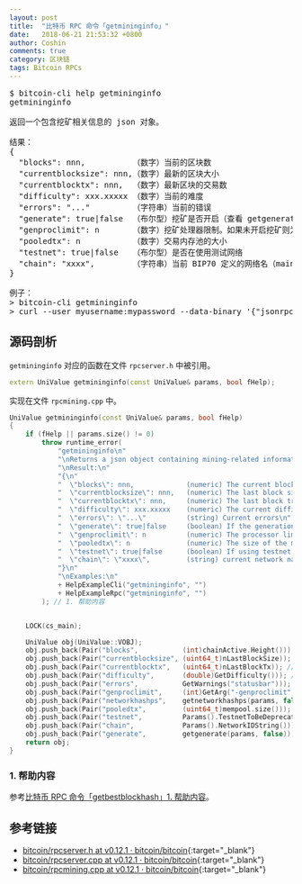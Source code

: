 ```yaml
---
layout: post
title:  "比特币 RPC 命令「getmininginfo」"
date:   2018-06-21 21:53:32 +0800
author: Coshin
comments: true
category: 区块链
tags: Bitcoin RPCs
---
```

<pre>
$ bitcoin-cli help getmininginfo
getmininginfo

返回一个包含挖矿相关信息的 json 对象。

结果：
{
  "blocks": nnn,          （数字）当前的区块数
  "currentblocksize": nnn,（数字）最新的区块大小
  "currentblocktx": nnn,  （数字）最新区块的交易数
  "difficulty": xxx.xxxxx （数字）当前的难度
  "errors": "..."         （字符串）当前的错误
  "generate": true|false  （布尔型）挖矿是否开启（查看 getgenerate 或 setgenerate 调用）
  "genproclimit": n       （数字）挖矿处理器限制。如果未开启挖矿则为 -1。（查看 getgenerate 或 setgenerate 调用）
  "pooledtx": n           （数字）交易内存池的大小
  "testnet": true|false   （布尔型）是否在使用测试网络
  "chain": "xxxx",        （字符串）当前 BIP70 定义的网络名（main，test，regtest）
}

例子：
> bitcoin-cli getmininginfo
> curl --user myusername:mypassword --data-binary '{"jsonrpc": "1.0", "id":"curltest", "method": "getmininginfo", "params": [] }' -H 'content-type: text/plain;' http://127.0.0.1:8332/
</pre>

## 源码剖析

`getmininginfo` 对应的函数在文件 `rpcserver.h` 中被引用。

```cpp
extern UniValue getmininginfo(const UniValue& params, bool fHelp);
```

实现在文件 `rpcmining.cpp` 中。

```cpp
UniValue getmininginfo(const UniValue& params, bool fHelp)
{
    if (fHelp || params.size() != 0)
        throw runtime_error(
            "getmininginfo\n"
            "\nReturns a json object containing mining-related information."
            "\nResult:\n"
            "{\n"
            "  \"blocks\": nnn,             (numeric) The current block\n"
            "  \"currentblocksize\": nnn,   (numeric) The last block size\n"
            "  \"currentblocktx\": nnn,     (numeric) The last block transaction\n"
            "  \"difficulty\": xxx.xxxxx    (numeric) The current difficulty\n"
            "  \"errors\": \"...\"          (string) Current errors\n"
            "  \"generate\": true|false     (boolean) If the generation is on or off (see getgenerate or setgenerate calls)\n"
            "  \"genproclimit\": n          (numeric) The processor limit for generation. -1 if no generation. (see getgenerate or setgenerate calls)\n"
            "  \"pooledtx\": n              (numeric) The size of the mem pool\n"
            "  \"testnet\": true|false      (boolean) If using testnet or not\n"
            "  \"chain\": \"xxxx\",         (string) current network name as defined in BIP70 (main, test, regtest)\n"
            "}\n"
            "\nExamples:\n"
            + HelpExampleCli("getmininginfo", "")
            + HelpExampleRpc("getmininginfo", "")
        ); // 1. 帮助内容


    LOCK(cs_main);

    UniValue obj(UniValue::VOBJ);
    obj.push_back(Pair("blocks",           (int)chainActive.Height())); // 活跃的链高度
    obj.push_back(Pair("currentblocksize", (uint64_t)nLastBlockSize)); // 最新的区块大小
    obj.push_back(Pair("currentblocktx",   (uint64_t)nLastBlockTx)); // 最新区块的交易数
    obj.push_back(Pair("difficulty",       (double)GetDifficulty())); // 当前的挖矿难度
    obj.push_back(Pair("errors",           GetWarnings("statusbar"))); // 错误信息
    obj.push_back(Pair("genproclimit",     (int)GetArg("-genproclimit", DEFAULT_GENERATE_THREADS))); // 矿工线程数限制
    obj.push_back(Pair("networkhashps",    getnetworkhashps(params, false))); // 网络算力
    obj.push_back(Pair("pooledtx",         (uint64_t)mempool.size())); // 交易内存池大小
    obj.push_back(Pair("testnet",          Params().TestnetToBeDeprecatedFieldRPC())); // 是否为测试网
    obj.push_back(Pair("chain",            Params().NetworkIDString())); // 链名
    obj.push_back(Pair("generate",         getgenerate(params, false))); // 挖矿状态
    return obj;
}
```

### 1. 帮助内容

参考[比特币 RPC 命令「getbestblockhash」1. 帮助内容](/blog/2018/05/bitcoin-rpc-getbestblockhash.html#1-帮助内容)。

## 参考链接

* [bitcoin/rpcserver.h at v0.12.1 · bitcoin/bitcoin](https://github.com/bitcoin/bitcoin/blob/v0.12.1/src/rpcserver.h){:target="_blank"}
* [bitcoin/rpcserver.cpp at v0.12.1 · bitcoin/bitcoin](https://github.com/bitcoin/bitcoin/blob/v0.12.1/src/rpcserver.cpp){:target="_blank"}
* [bitcoin/rpcmining.cpp at v0.12.1 · bitcoin/bitcoin](https://github.com/bitcoin/bitcoin/blob/v0.12.1/src/rpcmining.cpp){:target="_blank"}
